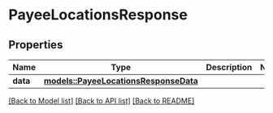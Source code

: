 # PayeeLocationsResponse

## Properties

Name | Type | Description | Notes
------------ | ------------- | ------------- | -------------
**data** | [**models::PayeeLocationsResponseData**](PayeeLocationsResponse_data.md) |  | 

[[Back to Model list]](../README.md#documentation-for-models) [[Back to API list]](../README.md#documentation-for-api-endpoints) [[Back to README]](../README.md)



